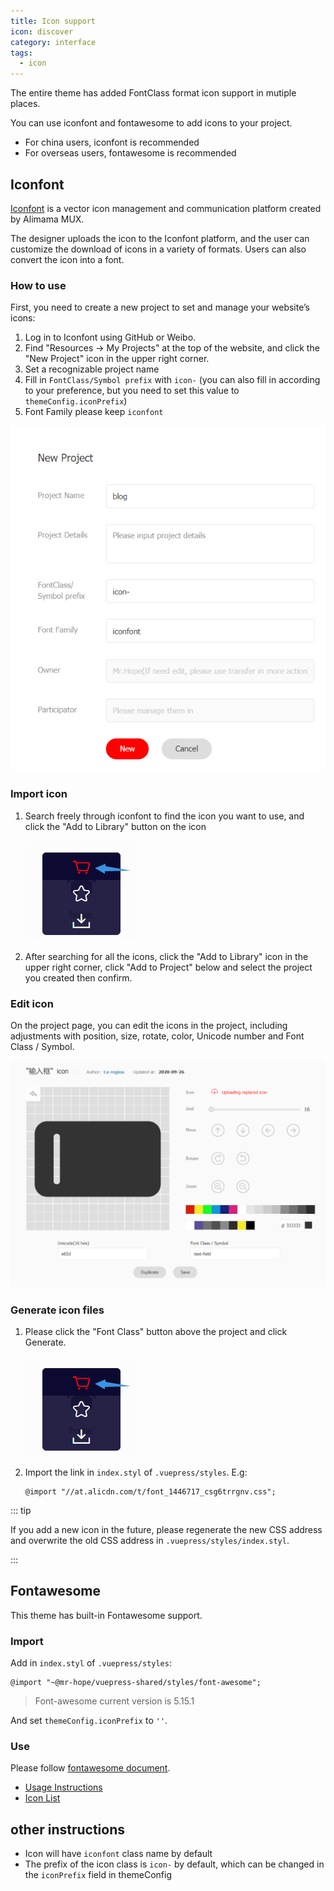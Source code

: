 ```yaml
---
title: Icon support
icon: discover
category: interface
tags:
  - icon
---
```


The entire theme has added FontClass format icon support in mutiple places.

You can use iconfont and fontawesome to add icons to your project.

- For china users, iconfont is recommended
- For overseas users, fontawesome is recommended

## Iconfont

[Iconfont](https://iconfont.cn) is a vector icon management and communication platform created by Alimama MUX.

The designer uploads the icon to the Iconfont platform, and the user can customize the download of icons in a variety of formats. Users can also convert the icon into a font.

### How to use

First, you need to create a new project to set and manage your website’s icons:

1. Log in to Iconfont using GitHub or Weibo.
1. Find "Resources → My Projects" at the top of the website, and click the "New Project" icon in the upper right corner.
1. Set a recognizable project name
1. Fill in `FontClass/Symbol prefix` with `icon-` (you can also fill in according to your preference, but you need to set this value to `themeConfig.iconPrefix`)
1. Font Family please keep `iconfont`

![New Project](./assets/iconfont-new.png)

### Import icon

1. Search freely through iconfont to find the icon you want to use, and click the "Add to Library" button on the icon

   ![Add to library](./assets/iconfont-add.png)

1. After searching for all the icons, click the "Add to Library" icon in the upper right corner, click "Add to Project" below and select the project you created then confirm.

### Edit icon

On the project page, you can edit the icons in the project, including adjustments with position, size, rotate, color, Unicode number and Font Class / Symbol.

![Edit icon](./assets/iconfont-edit.png)

### Generate icon files

1. Please click the "Font Class" button above the project and click Generate.

   ![Add to library](./assets/iconfont-add.png)

1. Import the link in `index.styl` of `.vuepress/styles`. E.g:

   ```styl
   @import "//at.alicdn.com/t/font_1446717_csg6trrgnv.css";
   ```

::: tip

If you add a new icon in the future, please regenerate the new CSS address and overwrite the old CSS address in `.vuepress/styles/index.styl`.

:::

## Fontawesome

This theme has built-in Fontawesome support.

### Import

Add in `index.styl` of `.vuepress/styles`:

```styl
@import "~@mr-hope/vuepress-shared/styles/font-awesome";
```

> Font-awesome current version is 5.15.1

And set `themeConfig.iconPrefix` to `''`.

### Use

Please follow [fontawesome document](https://fontawesome.com/).

- [Usage Instructions](https://fontawesome.com/how-to-use/on-the-web/referencing-icons/basic-use)
- [Icon List](https://fontawesome.com/icons?d=gallery)

## other instructions

- Icon will have `iconfont` class name by default
- The prefix of the icon class is `icon-` by default, which can be changed in the `iconPrefix` field in themeConfig
